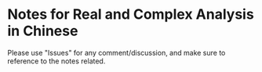 # Notes for Real and Complex Analysis in Chinese
Please use "Issues" for any comment/discussion, and make sure to reference to the notes related.
